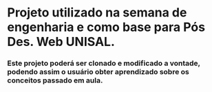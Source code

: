 # Projeto utilizado na semana de engenharia e como base para Pós Des. Web UNISAL.
### Este projeto poderá ser clonado e modificado a vontade, podendo assim o usuário obter aprendizado sobre os conceitos passado em aula.
